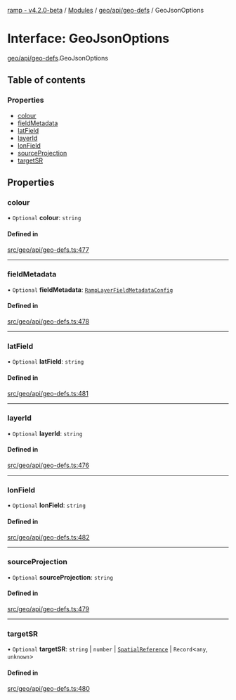 [ramp - v4.2.0-beta](../README.md) / [Modules](../modules.md) / [geo/api/geo-defs](../modules/geo_api_geo_defs.md) / GeoJsonOptions

# Interface: GeoJsonOptions

[geo/api/geo-defs](../modules/geo_api_geo_defs.md).GeoJsonOptions

## Table of contents

### Properties

- [colour](geo_api_geo_defs.GeoJsonOptions.md#colour)
- [fieldMetadata](geo_api_geo_defs.GeoJsonOptions.md#fieldmetadata)
- [latField](geo_api_geo_defs.GeoJsonOptions.md#latfield)
- [layerId](geo_api_geo_defs.GeoJsonOptions.md#layerid)
- [lonField](geo_api_geo_defs.GeoJsonOptions.md#lonfield)
- [sourceProjection](geo_api_geo_defs.GeoJsonOptions.md#sourceprojection)
- [targetSR](geo_api_geo_defs.GeoJsonOptions.md#targetsr)

## Properties

### colour

• `Optional` **colour**: `string`

#### Defined in

[src/geo/api/geo-defs.ts:477](https://github.com/sharvenp/ramp4-docs/blob/c6cdb39/src/geo/api/geo-defs.ts#L477)

___

### fieldMetadata

• `Optional` **fieldMetadata**: [`RampLayerFieldMetadataConfig`](geo_api_geo_defs.RampLayerFieldMetadataConfig.md)

#### Defined in

[src/geo/api/geo-defs.ts:478](https://github.com/sharvenp/ramp4-docs/blob/c6cdb39/src/geo/api/geo-defs.ts#L478)

___

### latField

• `Optional` **latField**: `string`

#### Defined in

[src/geo/api/geo-defs.ts:481](https://github.com/sharvenp/ramp4-docs/blob/c6cdb39/src/geo/api/geo-defs.ts#L481)

___

### layerId

• `Optional` **layerId**: `string`

#### Defined in

[src/geo/api/geo-defs.ts:476](https://github.com/sharvenp/ramp4-docs/blob/c6cdb39/src/geo/api/geo-defs.ts#L476)

___

### lonField

• `Optional` **lonField**: `string`

#### Defined in

[src/geo/api/geo-defs.ts:482](https://github.com/sharvenp/ramp4-docs/blob/c6cdb39/src/geo/api/geo-defs.ts#L482)

___

### sourceProjection

• `Optional` **sourceProjection**: `string`

#### Defined in

[src/geo/api/geo-defs.ts:479](https://github.com/sharvenp/ramp4-docs/blob/c6cdb39/src/geo/api/geo-defs.ts#L479)

___

### targetSR

• `Optional` **targetSR**: `string` \| `number` \| [`SpatialReference`](../classes/geo_api_graphic_geometry_spatial_reference.SpatialReference.md) \| `Record`<`any`, `unknown`\>

#### Defined in

[src/geo/api/geo-defs.ts:480](https://github.com/sharvenp/ramp4-docs/blob/c6cdb39/src/geo/api/geo-defs.ts#L480)

